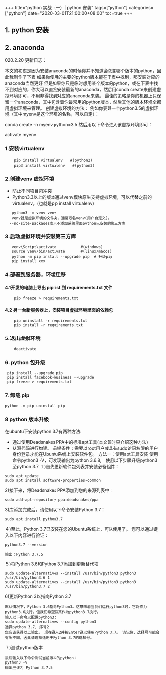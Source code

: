 +++
title="python 实战（一）| python 安装"
tags=["python"]
categories=["python"]
date="2020-03-01T21:00:00+08:00"
toc=true
+++

## 1. python 安装

## 2. anaconda
020.2.20 更新日志：

本文的初衷是因为安装anaconda的时候你并不知道会包含哪个版本的python，因此我制作了下表
如果你使用的主要的python版本能在下表中找到，那安装对应的anaconda当然更好
但是如果你只是临时想用某个版本的python，或在下表中找不到对应的，你大可以直接安装最新的anaconda，然后用conda create来创建虚拟环境即可，不用非得找到对应的anaconda来装。
最佳的策略是你的机器上只保留一个anaconda，其中包含着你最常用的python版本，然后其他的版本环境全都用虚拟环境来管理。
创建虚拟环境的方法：
例如你要建一个python3.5的虚拟环境（其中myenv是这个环境的名称，可以自定）：

conda create -n myenv python=3.5
然后用以下命令进入该虚拟环境即可：

activate myenv

### 1.安装virtualenv
```
    pip install virtualenv　　#(python2)  
    pip3 install virtualenv　　#(python3)
```

 ### 2.创建venv 虚拟环境
 - 防止不同项目包冲突
 - Python3.3以上的版本通过venv模块原生支持虚拟环境，可以代替之前的virtualenv。(也就是pip install virtualenv)
 ```
    python3 -m venv venv
    venv就是虚拟环境的文件夹，通常取名venv(用户自定义)。  
   --no-site-packages表示不添加系统里面python已安装的第三方库
 ```

 ### 3.启动虚拟环境并安装第三方库
 ```
    venv\Script\activate           #(windows)  
    source venv/bin/activate       #(linux/macos)
    python -m pip install --upgrade pip  # 升级pip
    pip install xxx
 ```

### 4.部署到服务器，环境迁移
#### 4.1开发的电脑上导出 pip list 到 requirements.txt 文件
```
    pip freeze > requirements.txt
```

#### 4.2 另一台新服务器上，安装项目虚拟环境里面的依赖包
```
    pip uninstall -r requirements.txt
    pip install -r requirements.txt
```

### 5.退出虚拟环境
```
    deactivate
```

### 6. python 包升级

```
 pip install --upgrade pip
 pip install facebook-business --upgrade
 pip freeze > requirements.txt 
```

### 7. 卸载 pip 
```
python -m pip uninstall pip
```

### 8 python 版本升级
在ubuntu下安装python 3.7有两种方法:
- 通过使用Deadsnakes PPA中的标准apt工具(本文暂时只介绍这种方法)
- 从源代码进行构建。
前提条件：需要以root用户或具有sudo访问权限的用户身份登录才能在Ubuntu系统上安装软件包。
方法一：使用apt工具安装
使用命令python3 -V，可发现输出为python 3.6.8,　使用以下步骤升级python3 至python 3.7
１)首先更新软件包列表并安装必备组件：
```
sudo apt update
sudo apt install software-properties-common
```
2)接下来，将Deadsnakes PPA添加到您的来源列表中：
```
sudo add-apt-repository ppa:deadsnakes/ppa
```
3)库添加完成后，请使用以下命令安装Python 3.7：
```
sudo apt install python3.7
```
４)至此，Python 3.7已安装在您的Ubuntu系统上，可以使用了。 您可以通过键入以下内容进行验证：
```
python3.7 --version

输出：Python 3.7.5
```
５)将Python 3.6和Python 3.7添加到更新替代项
```
sudo update-alternatives --install /usr/bin/python3 python3 /usr/bin/python3.6 1
sudo update-alternatives --install /usr/bin/python3 python3 /usr/bin/python3.7 2
```
6)更新Python 3以指向Python 3.7
```
默认情况下，Python 3.6指向Python3。这意味着当我们运行python3时，它将作为python3.6执行，但我们希望将其作为python3.7执行。
输入以下命令以配置python3：
sudo update-alternatives --config python3
选择python 3.7, 序号2
您应该获得以上输出。 现在键入2并按Enter键以使用Python 3.7。 请记住，选择号可能会有所不同，因此请选择适用于Python 3.7的选择号。
```
７)测试python版本
```
最后输入以下命令测试当前版本的python：
python3 -V
输出应该为 Python 3.7.5
```